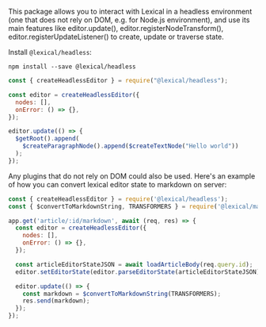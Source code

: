 This package allows you to interact with Lexical in a headless environment (one that does not rely on DOM, e.g. for Node.js environment), and use its
main features like editor.update(), editor.registerNodeTransform(), editor.registerUpdateListener()
to create, update or traverse state.

Install `@lexical/headless`:

```
npm install --save @lexical/headless
```

```js
const { createHeadlessEditor } = require("@lexical/headless");

const editor = createHeadlessEditor({
  nodes: [],
  onError: () => {},
});

editor.update(() => {
  $getRoot().append(
    $createParagraphNode().append($createTextNode("Hello world"))
  );
});
```

Any plugins that do not rely on DOM could also be used. Here's an example of how
you can convert lexical editor state to markdown on server:

```js
const { createHeadlessEditor } = require('@lexical/headless');
const { $convertToMarkdownString, TRANSFORMERS } = require('@lexical/markdown');

app.get('article/:id/markdown', await (req, res) => {
  const editor = createHeadlessEditor({
    nodes: [],
    onError: () => {},
  });

  const articleEditorStateJSON = await loadArticleBody(req.query.id);
  editor.setEditorState(editor.parseEditorState(articleEditorStateJSON));

  editor.update(() => {
    const markdown = $convertToMarkdownString(TRANSFORMERS);
    res.send(markdown);
  });
});

```
